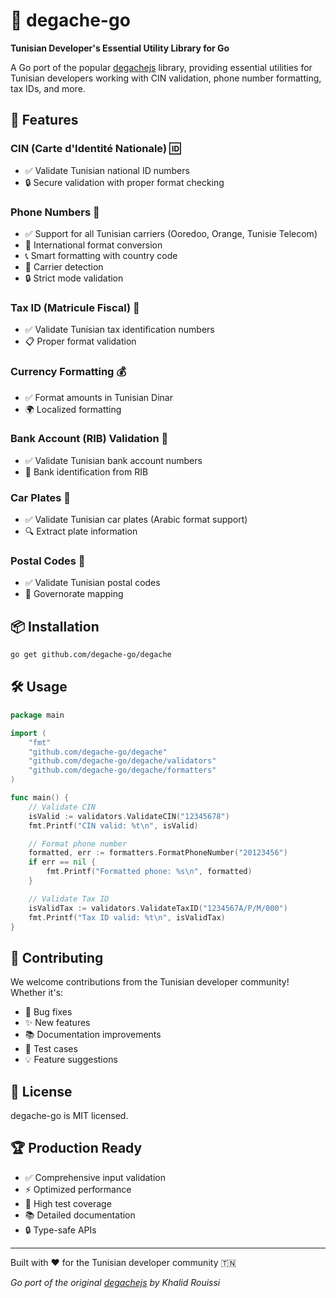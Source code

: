 # 🌴 degache-go

**Tunisian Developer's Essential Utility Library for Go**

A Go port of the popular [degachejs](https://github.com/KhalidRouissi1/degachejs) library, providing essential utilities for Tunisian developers working with CIN validation, phone number formatting, tax IDs, and more.

## 🚀 Features

### CIN (Carte d'Identité Nationale) 🆔
- ✅ Validate Tunisian national ID numbers
- 🔒 Secure validation with proper format checking

### Phone Numbers 📱
- ✅ Support for all Tunisian carriers (Ooredoo, Orange, Tunisie Telecom)
- 🔄 International format conversion
- 📞 Smart formatting with country code
- 🏢 Carrier detection
- 🔒 Strict mode validation

### Tax ID (Matricule Fiscal) 💼
- ✅ Validate Tunisian tax identification numbers
- 📋 Proper format validation

### Currency Formatting 💰
- ✅ Format amounts in Tunisian Dinar
- 🌍 Localized formatting

### Bank Account (RIB) Validation 🏦
- ✅ Validate Tunisian bank account numbers
- 🏦 Bank identification from RIB

### Car Plates 🚗
- ✅ Validate Tunisian car plates (Arabic format support)
- 🔍 Extract plate information

### Postal Codes 📮
- ✅ Validate Tunisian postal codes
- 📍 Governorate mapping

## 📦 Installation

```bash
go get github.com/degache-go/degache
```

## 🛠️ Usage

```go
package main

import (
    "fmt"
    "github.com/degache-go/degache"
    "github.com/degache-go/degache/validators"
    "github.com/degache-go/degache/formatters"
)

func main() {
    // Validate CIN
    isValid := validators.ValidateCIN("12345678")
    fmt.Printf("CIN valid: %t\n", isValid)

    // Format phone number
    formatted, err := formatters.FormatPhoneNumber("20123456")
    if err == nil {
        fmt.Printf("Formatted phone: %s\n", formatted)
    }

    // Validate Tax ID
    isValidTax := validators.ValidateTaxID("1234567A/P/M/000")
    fmt.Printf("Tax ID valid: %t\n", isValidTax)
}
```

## 🤝 Contributing

We welcome contributions from the Tunisian developer community! Whether it's:

- 🐛 Bug fixes
- ✨ New features
- 📚 Documentation improvements
- 🧪 Test cases
- 💡 Feature suggestions

## 📄 License

degache-go is MIT licensed.

## 🏆 Production Ready

- ✅ Comprehensive input validation
- ⚡ Optimized performance
- 🧪 High test coverage
- 📚 Detailed documentation
- 🔒 Type-safe APIs

---

Built with ❤️ for the Tunisian developer community 🇹🇳

*Go port of the original [degachejs](https://github.com/KhalidRouissi1/degachejs) by Khalid Rouissi*
